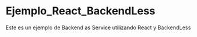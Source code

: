 # Ejemplo_React_BackendLess
Este es un ejemplo de Backend as Service utilizando React y BackendLess
